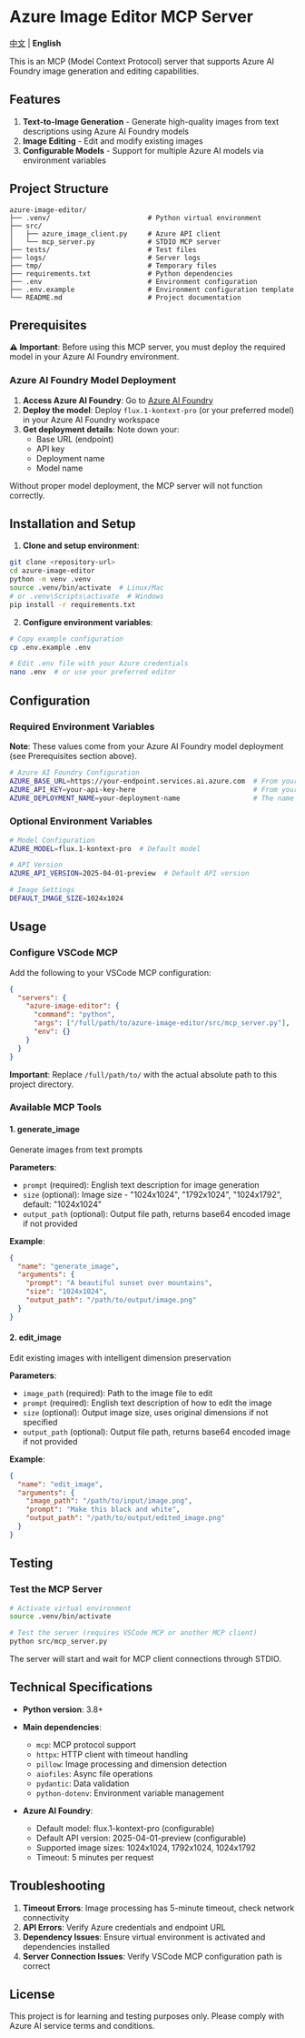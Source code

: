 # Azure Image Editor MCP Server

[中文](./README_CN.md) | **English**

This is an MCP (Model Context Protocol) server that supports Azure AI Foundry image generation and editing capabilities.

## Features

1. **Text-to-Image Generation** - Generate high-quality images from text descriptions using Azure AI Foundry models
2. **Image Editing** - Edit and modify existing images
3. **Configurable Models** - Support for multiple Azure AI models via environment variables

## Project Structure

```
azure-image-editor/
├── .venv/                        # Python virtual environment
├── src/
│   ├── azure_image_client.py     # Azure API client
│   └── mcp_server.py             # STDIO MCP server
├── tests/                        # Test files
├── logs/                         # Server logs
├── tmp/                          # Temporary files
├── requirements.txt              # Python dependencies
├── .env                          # Environment configuration
├── .env.example                  # Environment configuration template
└── README.md                     # Project documentation
```

## Prerequisites

**⚠️ Important**: Before using this MCP server, you must deploy the required model in your Azure AI Foundry environment.

### Azure AI Foundry Model Deployment

1. **Access Azure AI Foundry**: Go to [Azure AI Foundry](https://ai.azure.com/)
2. **Deploy the model**: Deploy `flux.1-kontext-pro` (or your preferred model) in your Azure AI Foundry workspace
3. **Get deployment details**: Note down your:
   - Base URL (endpoint)
   - API key
   - Deployment name
   - Model name

Without proper model deployment, the MCP server will not function correctly.

## Installation and Setup

1. **Clone and setup environment**:
```bash
git clone <repository-url>
cd azure-image-editor
python -m venv .venv
source .venv/bin/activate  # Linux/Mac
# or .venv\Scripts\activate  # Windows
pip install -r requirements.txt
```

2. **Configure environment variables**:
```bash
# Copy example configuration
cp .env.example .env

# Edit .env file with your Azure credentials
nano .env  # or use your preferred editor
```

## Configuration

### Required Environment Variables

**Note**: These values come from your Azure AI Foundry model deployment (see Prerequisites section above).

```bash
# Azure AI Foundry Configuration
AZURE_BASE_URL=https://your-endpoint.services.ai.azure.com  # From your deployment endpoint
AZURE_API_KEY=your-api-key-here                             # From your deployment credentials
AZURE_DEPLOYMENT_NAME=your-deployment-name                  # The name you gave your deployment
```

### Optional Environment Variables

```bash
# Model Configuration
AZURE_MODEL=flux.1-kontext-pro  # Default model

# API Version
AZURE_API_VERSION=2025-04-01-preview  # Default API version

# Image Settings
DEFAULT_IMAGE_SIZE=1024x1024
```

## Usage

### Configure VSCode MCP

Add the following to your VSCode MCP configuration:

```json
{
  "servers": {
    "azure-image-editor": {
      "command": "python",
      "args": ["/full/path/to/azure-image-editor/src/mcp_server.py"],
      "env": {}
    }
  }
}
```

**Important**: Replace `/full/path/to/` with the actual absolute path to this project directory.

### Available MCP Tools

#### 1. generate_image
Generate images from text prompts

**Parameters**:
- `prompt` (required): English text description for image generation
- `size` (optional): Image size - "1024x1024", "1792x1024", "1024x1792", default: "1024x1024"
- `output_path` (optional): Output file path, returns base64 encoded image if not provided

**Example**:
```json
{
  "name": "generate_image",
  "arguments": {
    "prompt": "A beautiful sunset over mountains",
    "size": "1024x1024",
    "output_path": "/path/to/output/image.png"
  }
}
```

#### 2. edit_image
Edit existing images with intelligent dimension preservation

**Parameters**:
- `image_path` (required): Path to the image file to edit
- `prompt` (required): English text description of how to edit the image
- `size` (optional): Output image size, uses original dimensions if not specified
- `output_path` (optional): Output file path, returns base64 encoded image if not provided

**Example**:
```json
{
  "name": "edit_image",
  "arguments": {
    "image_path": "/path/to/input/image.png",
    "prompt": "Make this black and white",
    "output_path": "/path/to/output/edited_image.png"
  }
}
```

## Testing

### Test the MCP Server

```bash
# Activate virtual environment
source .venv/bin/activate

# Test the server (requires VSCode MCP or another MCP client)
python src/mcp_server.py
```

The server will start and wait for MCP client connections through STDIO.

## Technical Specifications

- **Python version**: 3.8+
- **Main dependencies**:
  - `mcp`: MCP protocol support
  - `httpx`: HTTP client with timeout handling
  - `pillow`: Image processing and dimension detection
  - `aiofiles`: Async file operations
  - `pydantic`: Data validation
  - `python-dotenv`: Environment variable management

- **Azure AI Foundry**:
  - Default model: flux.1-kontext-pro (configurable)
  - Default API version: 2025-04-01-preview (configurable)
  - Supported image sizes: 1024x1024, 1792x1024, 1024x1792
  - Timeout: 5 minutes per request

## Troubleshooting

1. **Timeout Errors**: Image processing has 5-minute timeout, check network connectivity  
2. **API Errors**: Verify Azure credentials and endpoint URL
3. **Dependency Issues**: Ensure virtual environment is activated and dependencies installed
4. **Server Connection Issues**: Verify VSCode MCP configuration path is correct

## License

This project is for learning and testing purposes only. Please comply with Azure AI service terms and conditions.